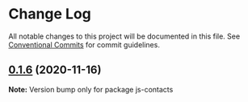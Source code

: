 # Change Log

All notable changes to this project will be documented in this file.
See [Conventional Commits](https://conventionalcommits.org) for commit guidelines.

## [0.1.6](https://github.com/lljj-x/js-contacts/compare/v0.1.5...v0.1.6) (2020-11-16)

**Note:** Version bump only for package js-contacts
